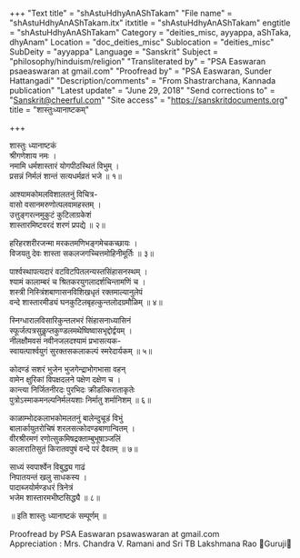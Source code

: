 +++
"Text title" = "shAstuHdhyAnAShTakam"
"File name" = "shAstuHdhyAnAShTakam.itx"
itxtitle = "shAstuHdhyAnAShTakam"
engtitle = "shAstuHdhyAnAShTakam"
Category = "deities_misc, ayyappa, aShTaka, dhyAnam"
Location = "doc_deities_misc"
Sublocation = "deities_misc"
SubDeity = "ayyappa"
Language = "Sanskrit"
Subject = "philosophy/hinduism/religion"
"Transliterated by" = "PSA Easwaran psaeaswaran at gmail.com"
"Proofread by" = "PSA Easwaran, Sunder Hattangadi"
"Description/comments" = "From Shastrarchana, Kannada publication"
"Latest update" = "June 29, 2018"
"Send corrections to" = "Sanskrit@cheerful.com"
"Site access" = "https://sanskritdocuments.org"
title = "शास्तुःध्यानाष्टकम्"

+++
  
 शास्तुः ध्यानाष्टकं   
श्रीगणेशाय नमः ।  
नमामि धर्मशास्तारं योगपीठस्थितं विभुम् ।  
प्रसन्नं निर्मलं शान्तं सत्यधर्मव्रतं भजे ॥ १॥  
  
आश्यामकोमलविशालतनुं विचित्र-  
वासो वसानमरुणोत्पलवामहस्तम् ।  
उत्तुङ्गरत्नमुकुटं कुटिलाग्रकेशं  
शास्तारमिष्टवरदं शरणं प्रपद्ये ॥ २॥  
  
हरिहरशरीरजन्मा मरकतमणिभङ्गमेचकच्छायः ।  
विजयतु देवः शास्ता सकलजगच्चित्तमोहिनीमूर्तिः ॥ ३॥  
  
पार्श्वस्थापत्यदारं वटविटपितलन्यस्तसिंहासनस्थम् ।  
श्यामं कालाम्बरं च श्रितकरयुगलादर्शचिन्तामणिं च ।  
शस्त्री निस्त्रिंशबाणासनविशिखधृतं रक्तमाल्यानुलेपं  
वन्दे शास्तारमीड्यं घनकुटिलबृहत्कुन्तलोदग्रमौळिम् ॥ ४॥  
  
स्निग्धारालविसारिकुन्तलभरं सिंहासनाध्यासिनं  
स्फूर्जत्पत्रसुकॢप्तकुण्डलमथेष्विष्वासभृद्दोर्द्वयम् ।  
नीलक्षौमवसं नवीनजलदश्यामं प्रभासत्यक-  
स्वायत्पार्श्वयुगं सुरक्तसकलाकल्पं स्मरेदार्यकम् ॥ ५॥  
  
कोदण्डं सशरं भुजेन भुजगेन्द्राभोगभासा वहन्  
वामेन क्षुरिकां विपक्षदलने पक्षेण दक्षेण च ।  
कान्त्या निर्जितनीरदः पुरभिदः क्रीडत्किराताकृतेः  
पुत्रोऽस्माकमनल्पनिर्मलयशाः निर्मातु शर्मानिशम् ॥ ६॥  
  
काळाम्भोदकलाभकोमलतनुं बालेन्दुचूडं विभुं  
बालार्कायुतरोचिषं शरलसत्कोदण्डबाणान्वितम् ।  
वीरश्रीरमणं रणोत्सुकमिषद्रक्ताम्बुभूषाञ्जलिं  
कालारातिसुतं किरातवपुषं वन्दे परं दैवतम् ॥ ७॥  
  
साध्यं स्वपार्श्वेन विबुद्ध्य गाढं  
निपातयन्तं खलु साधकस्य ।  
पादाब्जयोर्मण्डधरं त्रिनेत्रं  
भजेम शास्तारमभीष्टसिद्ध्यै ॥ ८॥  
  
॥ इति शास्तुः ध्यानाष्टकं सम्पूर्णम् ॥  
  
  
Proofread by PSA Easwaran psawaswaran at gmail.com  
Appreciation : Mrs. Chandra V. Ramani and Sri TB Lakshmana Rao ᳚Guruji᳚  
  
